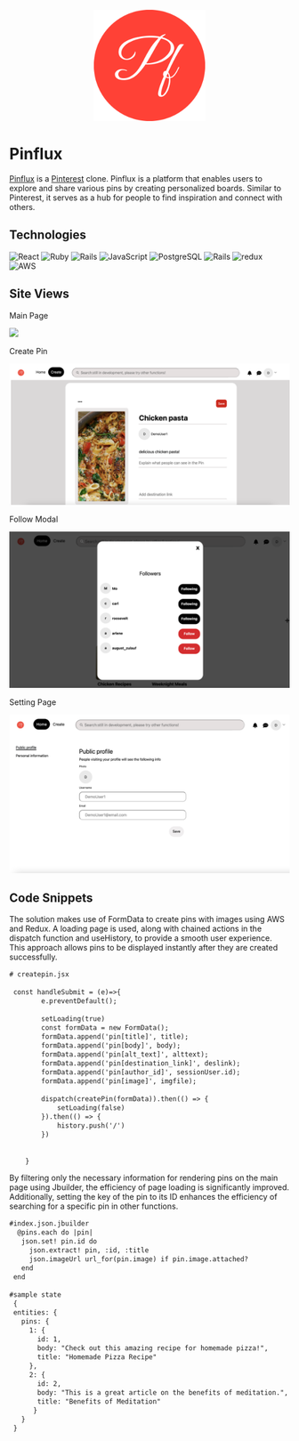<p align="center">
  <img width="200" height="200" src="https://github.com/wuyuwenj/Pinflux-pinterest-clone/blob/main/frontend/public/logo-no-background.png">
</p>

<h1>Pinflux</h1>

[Pinflux](https://pinflux.onrender.com/) is a [Pinterest](https://www.pinterest.com/) clone. Pinflux is a platform that enables users to explore and share various pins by creating personalized boards. Similar to Pinterest, it serves as a hub for people to find inspiration and connect with others.

## Technologies
  <img alt="React" src="https://img.shields.io/badge/-React-45b8d8?style=flat-square&logo=react&logoColor=white" /> <img alt="Ruby" src="https://img.shields.io/badge/ruby-%23CC342D.svg?style=flat-square&logo=ruby&logoColor=white" /> <img alt="Rails" src="https://img.shields.io/badge/rails-%23CC0000.svg?style=flat-square&logo=redux&logoColor=white" /> <img alt="JavaScript" src="https://img.shields.io/badge/JavaScript-F7DF1E?style=flat-square&logo=redux&logoColor=white" /> <img alt="PostgreSQL" src="https://img.shields.io/badge/PostgreSQL-316192?style=flat-square&logo=redux&logoColor=white" /> <img alt="Rails" src="https://img.shields.io/badge/rails-%23CC0000.svg?style=flat-square&logo=redux&logoColor=white" /> <img alt="redux" src="https://img.shields.io/badge/-Redux-764ABC?style=flat-square&logo=redux&logoColor=white" /> <img alt="AWS" src="https://img.shields.io/badge/AWS-%23FF9900.svg?style=flat-square&logo=amazon-aws&logoColor=white" />
  
## Site Views

Main Page

![](https://github.com/wuyuwenj/Pinflux-pinterest-clone/blob/main/frontend/public/pinIndex.png)

Create Pin

![](https://github.com/wuyuwenj/Pinflux-pinterest-clone/blob/main/frontend/public/createpin.png)

Follow Modal

![](https://github.com/wuyuwenj/Pinflux-pinterest-clone/blob/main/frontend/public/follow.png)

Setting Page

![](https://github.com/wuyuwenj/Pinflux-pinterest-clone/blob/main/frontend/public/setting.png)


## Code Snippets

The solution makes use of FormData to create pins with images using AWS and Redux. A loading page is used, along with chained actions in the dispatch function and useHistory, to provide a smooth user experience. This approach allows pins to be displayed instantly after they are created successfully.




```
# createpin.jsx

 const handleSubmit = (e)=>{
        e.preventDefault();
       
        setLoading(true)
        const formData = new FormData();
        formData.append('pin[title]', title);
        formData.append('pin[body]', body);
        formData.append('pin[alt_text]', alttext);
        formData.append('pin[destination_link]', deslink);
        formData.append('pin[author_id]', sessionUser.id);
        formData.append('pin[image]', imgfile);
       
        dispatch(createPin(formData)).then(() => {
            setLoading(false)
        }).then(() => {
            history.push('/')
        })
        
        
    }
 ```
 
By filtering only the necessary information for rendering pins on the main page using Jbuilder, the efficiency of page loading is significantly improved. Additionally, setting the key of the pin to its ID enhances the efficiency of searching for a specific pin in other functions.

 ```
 #index.json.jbuilder
   @pins.each do |pin|
    json.set! pin.id do
      json.extract! pin, :id, :title
      json.imageUrl url_for(pin.image) if pin.image.attached?
    end
  end
 
 #sample state
  {
  entities: {
    pins: {
      1: {
        id: 1,
        body: "Check out this amazing recipe for homemade pizza!",
        title: "Homemade Pizza Recipe"
      },
      2: {
        id: 2,
        body: "This is a great article on the benefits of meditation.",
        title: "Benefits of Meditation"
       }
    }
  }
  ```
